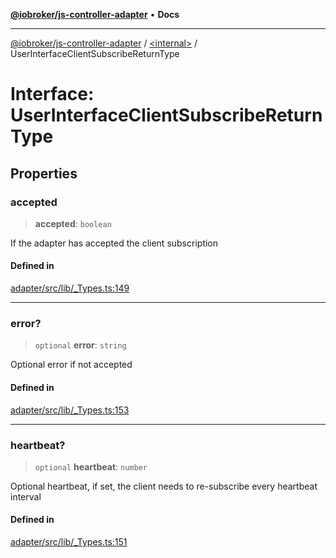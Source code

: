 [**@iobroker/js-controller-adapter**](../../README.md) • **Docs**

***

[@iobroker/js-controller-adapter](../../globals.md) / [\<internal\>](../README.md) / UserInterfaceClientSubscribeReturnType

# Interface: UserInterfaceClientSubscribeReturnType

## Properties

### accepted

> **accepted**: `boolean`

If the adapter has accepted the client subscription

#### Defined in

[adapter/src/lib/\_Types.ts:149](https://github.com/ioBroker/ioBroker.js-controller/blob/fe9fbf6b684b474bc0dfc453eb28790be874895e/packages/adapter/src/lib/_Types.ts#L149)

***

### error?

> `optional` **error**: `string`

Optional error if not accepted

#### Defined in

[adapter/src/lib/\_Types.ts:153](https://github.com/ioBroker/ioBroker.js-controller/blob/fe9fbf6b684b474bc0dfc453eb28790be874895e/packages/adapter/src/lib/_Types.ts#L153)

***

### heartbeat?

> `optional` **heartbeat**: `number`

Optional heartbeat, if set, the client needs to re-subscribe every heartbeat interval

#### Defined in

[adapter/src/lib/\_Types.ts:151](https://github.com/ioBroker/ioBroker.js-controller/blob/fe9fbf6b684b474bc0dfc453eb28790be874895e/packages/adapter/src/lib/_Types.ts#L151)
